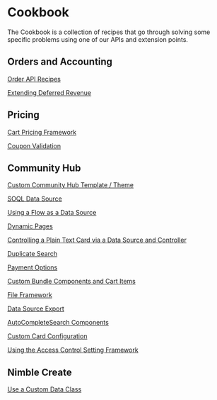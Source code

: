 # Cookbook

The Cookbook is a collection of recipes that go through solving some specific problems using
one of our APIs and extension points.

## Orders and Accounting
[Order API Recipes](/cookbook/recipes/order-api.md)

[Extending Deferred Revenue](/cookbook/recipes/deferred-revenue.md)

## Pricing
[Cart Pricing Framework](/cookbook/recipes/cart-pricing.md)

[Coupon Validation](/cookbook/recipes/coupon-validation.md.md)

## Community Hub
[Custom Community Hub Template / Theme](/cookbook/recipes/custom-ch-template.md)

[SOQL Data Source](/cookbook/recipes/soql-data-source.md)

[Using a Flow as a Data Source](/cookbook/recipes/using-flow-as-data-source.md)

[Dynamic Pages](/cookbook/recipes/dynamic-pages.md)

[Controlling a Plain Text Card via a Data Source and Controller](/cookbook/recipes/controlling-plain-text-card.md)

[Duplicate Search](/cookbook/recipes/duplicate-search.md)

[Payment Options](/cookbook/recipes/payment-options.md)

[Custom Bundle Components and Cart Items](/cookbook/recipes/custom-bundle-components-and-cart-items.md)

[File Framework](/cookbook/recipes/file-framework.md)

[Data Source Export](/cookbook/recipes/data-source-export.md)

[AutoCompleteSearch Components](/cookbook/recipes/auto-complete-search.md)

[Custom Card Configuration](/cookbook/recipes/custom-card-configuration.md)

[Using the Access Control Setting Framework](/cookbook/recipes/access-control-setting-framework.md)

## Nimble Create

[Use a Custom Data Class](/cookbook/recipes/use-a-custom-data-class.md)
